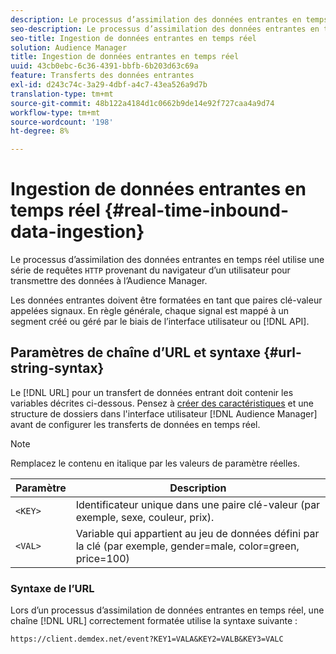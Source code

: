 ```yaml
---
description: Le processus d’assimilation des données entrantes en temps réel utilise une série de requêtes HTTP du navigateur d’un utilisateur pour transmettre les données à l’Audience Manager.
seo-description: Le processus d’assimilation des données entrantes en temps réel utilise une série de requêtes HTTP du navigateur d’un utilisateur pour transmettre les données à l’Audience Manager.
seo-title: Ingestion de données entrantes en temps réel
solution: Audience Manager
title: Ingestion de données entrantes en temps réel
uuid: 43cb0ebc-6c36-4391-bbfb-6b203d63c69a
feature: Transferts des données entrantes
exl-id: d243c74c-3a29-4dbf-a4c7-43ea526a9d7b
translation-type: tm+mt
source-git-commit: 48b122a4184d1c0662b9de14e92f727caa4a9d74
workflow-type: tm+mt
source-wordcount: '198'
ht-degree: 8%

---
```


# Ingestion de données entrantes en temps réel {#real-time-inbound-data-ingestion}

Le processus d’assimilation des données entrantes en temps réel utilise une série de requêtes `HTTP` provenant du navigateur d’un utilisateur pour transmettre des données à l’Audience Manager.

<!-- c_rt_inbound_real_time.xml -->

Les données entrantes doivent être formatées en tant que paires clé-valeur appelées signaux. En règle générale, chaque signal est mappé à un segment créé ou géré par le biais de l’interface utilisateur ou [!DNL API].

## Paramètres de chaîne d’URL et syntaxe {#url-string-syntax}

Le [!DNL URL] pour un transfert de données entrant doit contenir les variables décrites ci-dessous. Pensez à [créer des caractéristiques](../../../features/traits/create-onboarded-rule-based-traits.md) et une structure de dossiers [](../../../features/traits/trait-storage.md#create-trait-storage-folder) dans l&#39;interface utilisateur [!DNL Audience Manager] avant de configurer les transferts de données en temps réel.

>[!NOTE]
>
>Remplacez le contenu en italique par les valeurs de paramètre réelles.

| Paramètre | Description |
|---|---|
| `<KEY>` | Identificateur unique dans une paire clé-valeur (par exemple, sexe, couleur, prix). |
| `<VAL>` | Variable qui appartient au jeu de données défini par la clé (par exemple, gender=male, color=green, price=100) |

### Syntaxe de l’URL

Lors d’un processus d’assimilation de données entrantes en temps réel, une chaîne [!DNL URL] correctement formatée utilise la syntaxe suivante :

```
https://client.demdex.net/event?KEY1=VALA&KEY2=VALB&KEY3=VALC
```
